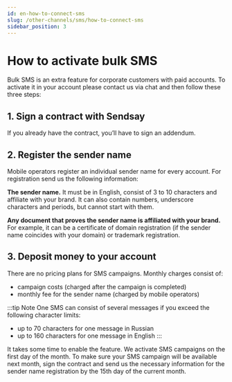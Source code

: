 ```yaml
---
id: en-how-to-connect-sms
slug: /other-channels/sms/how-to-connect-sms
sidebar_position: 3
---
```


# How to activate bulk SMS
Bulk SMS is an extra feature for corporate customers with paid accounts. To activate it in your account please contact us via chat and then follow these three steps:

## 1. Sign a contract with Sendsay
If you already have the contract, you’ll have to sign an addendum.

## 2. Register the sender name
Mobile operators register an individual sender name for every account. For registration send us the following information:

**The sender name.** It must be in English, consist of 3 to 10 characters and affiliate with your brand. It can also contain numbers, underscore characters and periods, but cannot start with them.

**Any document that proves the sender name is affiliated with your brand.** For example, it can be a certificate of domain registration (if the sender name coincides with your domain) or trademark registration.

## 3. Deposit money to your account
There are no pricing plans for SMS campaigns. Monthly charges consist of:
- campaign costs (charged after the campaign is completed)
- monthly fee for the sender name (charged by mobile operators)

:::tip Note
One SMS can consist of several messages if you exceed the following character limits:
- up to 70 characters for one message in Russian
- up to 160 characters for one message in English
:::

It takes some time to enable the feature. We activate SMS campaigns on the first day of the month. To make sure your SMS campaign will be available next month, sign the contract and send us the necessary information for the sender name registration by the 15th day of the current month.